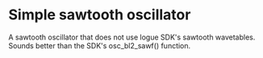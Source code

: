 # Simple sawtooth oscillator

A sawtooth oscillator that does not use logue SDK's sawtooth wavetables.
Sounds better than the SDK's osc_bl2_sawf() function.


